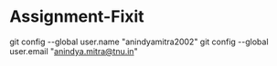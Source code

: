 # Assignment-Fixit

git config --global user.name "anindyamitra2002"
git config --global user.email "anindya.mitra@tnu.in"